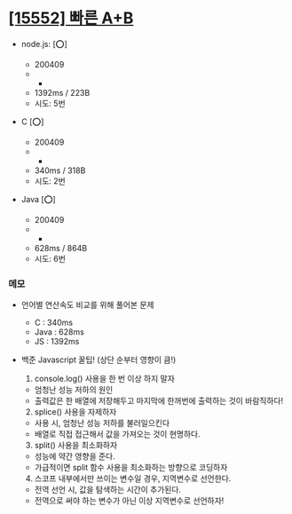 # [[15552] 빠른 A+B](http://icpc.me/15552)

- node.js: [:o:]
  - 200409
  - -
  - 1392ms / 223B
  - 시도: 5번

- C [:o:]
  - 200409
  - -
  - 340ms / 318B
  - 시도: 2번
  
- Java [:o:]
  - 200409
  - -
  - 628ms / 864B
  - 시도: 6번


### 메모
 - 언어별 연산속도 비교를 위해 풀어본 문제
   - C : 340ms
   - Java : 628ms
   - JS : 1392ms
   

 - 백준 Javascript 꿀팁! (상단 순부터 영향이 큼!)
   1. console.log() 사용을 한 번 이상 하지 말자
     - 엄청난 성능 저하의 원인
     - 출력값은 한 배열에 저장해두고 마지막에 한꺼번에 출력하는 것이 바람직하다!
   2. splice() 사용을 자제하자
     - 사용 시, 엄청난 성능 저하를 불러일으킨다
     - 배열로 직접 접근해서 값을 가져오는 것이 현명하다.
   3. split() 사용을 최소화하자
     - 성능에 약간 영향을 준다.
     - 가급적이면 split 함수 사용을 최소화하는 방향으로 코딩하자
   4. 스코프 내부에서만 쓰이는 변수일 경우, 지역변수로 선언한다.
     - 전역 선언 시, 값을 탐색하는 시간이 추가된다.
     - 전역으로 써야 하는 변수가 아닌 이상 지역변수로 선언하자!

